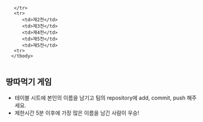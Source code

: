 <table>
      <tbody>
        <tr>

       </tr>
       <tr>
          <td>재2천</td>
          <td>재3천</td>
          <td>재4천</td>
          <td>재5천</td>
          <td>재5천</td>
       <tr>
      </tbody>
</table>

## 땅따먹기 게임

- 테이블 시트에 본인의 이름을 남기고 팀의 repository에 add, commit, push 해주세요.
- 제한시간 5분 이후에 가장 많은 이름을 남긴 사람이 우승!
